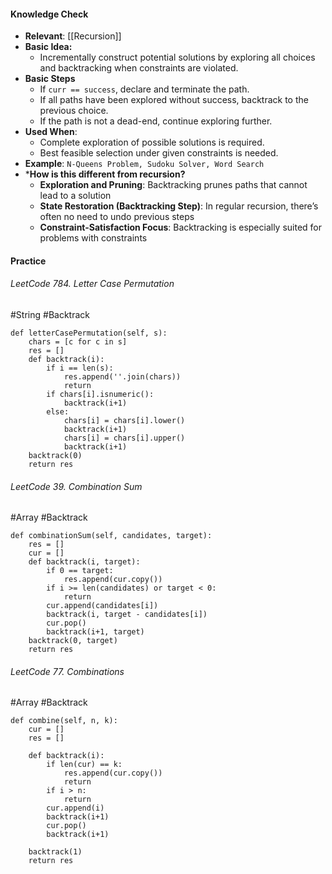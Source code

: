 #### Knowledge Check
* **Relevant**: [[Recursion]]
* **Basic Idea:**
	* Incrementally construct potential solutions by exploring all choices and backtracking when constraints are violated.
* **Basic Steps**
	* If `curr == success`, declare and terminate the path.
	* If all paths have been explored without success, backtrack to the previous choice.
	* If the path is not a dead-end, continue exploring further.
* **Used When**:
	* Complete exploration of possible solutions is required.
	* Best feasible selection under given constraints is needed.
* **Example**: `N-Queens Problem, Sudoku Solver, Word Search`
* ***How is this different from recursion?**
	* **Exploration and Pruning**: Backtracking prunes paths that cannot lead to a solution
	* **State Restoration (Backtracking Step)**: In regular recursion, there’s often no need to undo previous steps
	* **Constraint-Satisfaction Focus**: Backtracking is especially suited for problems with constraints


#### Practice
###### LeetCode 784. Letter Case Permutation  
#String #Backtrack  
```
def letterCasePermutation(self, s):
	chars = [c for c in s]
	res = []
	def backtrack(i):
		if i == len(s):
			res.append(''.join(chars))
			return
		if chars[i].isnumeric():
			backtrack(i+1)
		else:
			chars[i] = chars[i].lower()
			backtrack(i+1)
			chars[i] = chars[i].upper()
			backtrack(i+1)
	backtrack(0)	
	return res
```
######  LeetCode 39. Combination Sum  
#Array #Backtrack  
```
def combinationSum(self, candidates, target):
	res = []
	cur = []
	def backtrack(i, target):
		if 0 == target:
			res.append(cur.copy())
		if i >= len(candidates) or target < 0:
			return
		cur.append(candidates[i])
		backtrack(i, target - candidates[i])
		cur.pop()
		backtrack(i+1, target)
	backtrack(0, target)
	return res
```
######  LeetCode 77. Combinations  
#Array #Backtrack
```
def combine(self, n, k):
	cur = []
	res = []

	def backtrack(i):
		if len(cur) == k:
			res.append(cur.copy())
			return
		if i > n:
			return
		cur.append(i)
		backtrack(i+1)
		cur.pop()
		backtrack(i+1)

	backtrack(1)
	return res
```